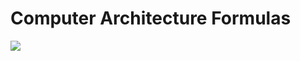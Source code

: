 # Computer Architecture Formulas

<img src="https://latex.codecogs.com/gif.latex?CPU Time = \frac{Clock Cycles}{Clock Rate}" />